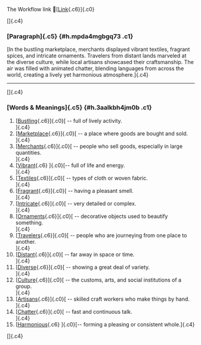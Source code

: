 The Workflow link
👏[[Link](https://www.google.com/url?q=http://www.google.com&sa=D&source=editors&ust=1759292059729034&usg=AOvVaw22HLmVDmoV1XVY_bMe_Bzl){.c6}]{.c0}

[]{.c4}

### [Paragraph]{.c5} {#h.mpda4mgbgq73 .c1}

[In the bustling marketplace, merchants displayed vibrant textiles,
fragrant spices, and intricate ornaments. Travelers from distant lands
marveled at the diverse culture, while local artisans showcased their
craftsmanship. The air was filled with animated chatter, blending
languages from across the world, creating a lively yet harmonious
atmosphere.]{.c4}

------------------------------------------------------------------------

[]{.c4}

### [Words & Meanings]{.c5} {#h.3aalkbh4jm0b .c1}

1.  [[Bustling](https://www.google.com/url?q=http://www.google.com&sa=D&source=editors&ust=1759292059731163&usg=AOvVaw3I7-1sk3mlMG_v62MC8mD_){.c6}]{.c0}[ --
    full of lively activity.\
    ]{.c4}
2.  [[Marketplace](https://www.google.com/url?q=http://www.google.com&sa=D&source=editors&ust=1759292059731799&usg=AOvVaw28OGIAyz-dzcKDShJOkXEK){.c6}]{.c0}[ --
    a place where goods are bought and sold.\
    ]{.c4}
3.  [[Merchants](https://www.google.com/url?q=http://www.google.com&sa=D&source=editors&ust=1759292059732460&usg=AOvVaw3megwdcbUrxAsjrAl_ly0o){.c6}]{.c0}[ --
    people who sell goods, especially in large quantities.\
    ]{.c4}
4.  [[Vibrant](https://www.google.com/url?q=http://www.google.com&sa=D&source=editors&ust=1759292059733131&usg=AOvVaw1FA6ovfWkcgB5RRIxB3y0q){.c6}
    ]{.c0}[-- full of life and energy.\
    ]{.c4}
5.  [[Textiles](https://www.google.com/url?q=http://www.google.com&sa=D&source=editors&ust=1759292059733638&usg=AOvVaw0PDOqZluTlgeb8rJqR3Vws){.c6}]{.c0}[ --
    types of cloth or woven fabric.\
    ]{.c4}
6.  [[Fragrant](https://www.google.com/url?q=http://www.google.com&sa=D&source=editors&ust=1759292059734223&usg=AOvVaw0KCq0lIRMwr3zx2SOlbuZ3){.c6}]{.c0}[ --
    having a pleasant smell.\
    ]{.c4}
7.  [[Intricate](https://www.google.com/url?q=http://www.google.com&sa=D&source=editors&ust=1759292059734663&usg=AOvVaw1TxFf44wxEGgUdxf_anwgN){.c6}]{.c0}[ --
    very detailed or complex.\
    ]{.c4}
8.  [[Ornaments](https://www.google.com/url?q=http://www.google.com&sa=D&source=editors&ust=1759292059735110&usg=AOvVaw2KcE1gW59bjl8nPdA4wRis){.c6}]{.c0}[ --
    decorative objects used to beautify something.\
    ]{.c4}
9.  [[Travelers](https://www.google.com/url?q=http://www.google.com&sa=D&source=editors&ust=1759292059735731&usg=AOvVaw1u8Qp-pdSVxxdKlJ8Q3tzL){.c6}]{.c0}[ --
    people who are journeying from one place to another.\
    ]{.c4}
10. [[Distant](https://www.google.com/url?q=http://www.google.com&sa=D&source=editors&ust=1759292059736342&usg=AOvVaw0gExg9TBLNmzGWpDep_aff){.c6}]{.c0}[ --
    far away in space or time.\
    ]{.c4}
11. [[Diverse](https://www.google.com/url?q=http://www.google.com&sa=D&source=editors&ust=1759292059736789&usg=AOvVaw1JOAWGp_gVwdY_yljqKkWe){.c6}]{.c0}[ --
    showing a great deal of variety.\
    ]{.c4}
12. [[Culture](https://www.google.com/url?q=http://www.google.com&sa=D&source=editors&ust=1759292059737225&usg=AOvVaw2HxvO_QWP1lQ3bp8rfAMU5){.c6}]{.c0}[ --
    the customs, arts, and social institutions of a group.\
    ]{.c4}
13. [[Artisans](https://www.google.com/url?q=http://www.google.com&sa=D&source=editors&ust=1759292059737701&usg=AOvVaw0Y1Z9UdLv5SR1IC2VuDaoj){.c6}]{.c0}[ --
    skilled craft workers who make things by hand.\
    ]{.c4}
14. [[Chatter](https://www.google.com/url?q=http://www.google.com&sa=D&source=editors&ust=1759292059738113&usg=AOvVaw2kj72uqacPv22G87EDnvkc){.c6}]{.c0}[ --
    fast and continuous talk.\
    ]{.c4}
15. [[Harmonious](https://www.google.com/url?q=http://www.google.com&sa=D&source=editors&ust=1759292059738523&usg=AOvVaw1BJAcazR9epCeF8dx3OluR){.c6}
    ]{.c0}[-- forming a pleasing or consistent whole.]{.c4}

[]{.c4}
